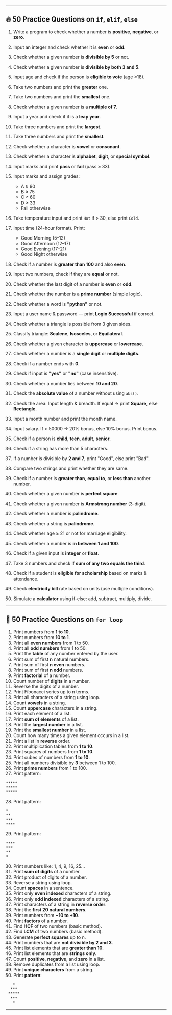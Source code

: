 
---

## **🔥 50 Practice Questions on `if`, `elif`, `else`**

1. Write a program to check whether a number is **positive**, **negative**, or **zero**.
2. Input an integer and check whether it is **even** or **odd**.
3. Check whether a given number is **divisible by 5** or not.
4. Check whether a given number is **divisible by both 3 and 5**.
5. Input age and check if the person is **eligible to vote** (age ≥18).
6. Take two numbers and print the **greater** one.
7. Take two numbers and print the **smallest** one.
8. Check whether a given number is a **multiple of 7**.
9. Input a year and check if it is a **leap year**.
10. Take three numbers and print the **largest**.
11. Take three numbers and print the **smallest**.
12. Check whether a character is **vowel** or **consonant**.
13. Check whether a character is **alphabet**, **digit**, or **special symbol**.
14. Input marks and print **pass** or **fail** (pass ≥ 33).
15. Input marks and assign grades:

    * A ≥ 90
    * B ≥ 75
    * C ≥ 60
    * D ≥ 33
    * Fail otherwise
16. Take temperature input and print `Hot` if > 30, else print `Cold`.
17. Input time (24-hour format). Print:

    * Good Morning (5–12)
    * Good Afternoon (12–17)
    * Good Evening (17–21)
    * Good Night otherwise
18. Check if a number is **greater than 100** and also **even**.
19. Input two numbers, check if they are **equal** or not.
20. Check whether the last digit of a number is **even** or **odd**.
21. Check whether the number is a **prime number** (simple logic).
22. Check whether a word is **"python"** or not.
23. Input a user name & password — print **Login Successful** if correct.
24. Check whether a triangle is possible from 3 given sides.
25. Classify triangle: **Scalene**, **Isosceles**, or **Equilateral**.
26. Check whether a given character is **uppercase** or **lowercase**.
27. Check whether a number is a **single digit** or **multiple digits**.
28. Check if a number ends with **0**.
29. Check if input is **"yes"** or **"no"** (case insensitive).
30. Check whether a number lies between **10 and 20**.
31. Check the **absolute value** of a number without using `abs()`.
32. Check the area: Input length & breadth. If equal → print **Square**, else **Rectangle**.
33. Input a month number and print the month name.
34. Input salary. If > 50000 → 20% bonus, else 10% bonus. Print bonus.
35. Check if a person is **child**, **teen**, **adult**, **senior**.
36. Check if a string has more than 5 characters.
37. If a number is divisible by **2 and 7**, print "Good", else print "Bad".
38. Compare two strings and print whether they are same.
39. Check if a number is **greater than**, **equal to**, or **less than** another number.
40. Check whether a given number is **perfect square**.
41. Check whether a given number is **Armstrong number** (3-digit).
42. Check whether a number is **palindrome**.
43. Check whether a string is **palindrome**.
44. Check whether age ≥ 21 or not for marriage eligibility.
45. Check whether a number is **in between 1 and 100**.
46. Check if a given input is **integer** or **float**.
47. Take 3 numbers and check if **sum of any two equals the third**.
48. Check if a student is **eligible for scholarship** based on marks & attendance.
49. Check **electricity bill** rate based on units (use multiple conditions).
50. Simulate a **calculator** using if-else: add, subtract, multiply, divide.

---

## **💫 50 Practice Questions on `for loop`**

1. Print numbers from **1 to 10**.
2. Print numbers from **10 to 1**.
3. Print all **even numbers** from 1 to 50.
4. Print all **odd numbers** from 1 to 50.
5. Print the **table** of any number entered by the user.
6. Print sum of first **n** natural numbers.
7. Print sum of first **n even** numbers.
8. Print sum of first **n odd** numbers.
9. Print **factorial** of a number.
10. Count number of **digits** in a number.
11. Reverse the digits of a number.
12. Print Fibonacci series up to n terms.
13. Print all characters of a string using loop.
14. Count **vowels** in a string.
15. Count **uppercase** characters in a string.
16. Print each element of a list.
17. Print **sum of elements** of a list.
18. Print the **largest number** in a list.
19. Print the **smallest number** in a list.
20. Count how many times a given element occurs in a list.
21. Print a list in **reverse** order.
22. Print multiplication tables from **1 to 10**.
23. Print squares of numbers from **1 to 10**.
24. Print cubes of numbers from **1 to 10**.
25. Print all numbers divisible by **3** between 1 to 100.
26. Print **prime numbers** from 1 to 100.
27. Print pattern:

```
*****
*****
*****
```

28. Print pattern:

```
*
**
***
****
```

29. Print pattern:

```
****
***
**
*
```

30. Print numbers like: 1, 4, 9, 16, 25...
31. Print **sum of digits** of a number.
32. Print product of digits of a number.
33. Reverse a string using loop.
34. Count **spaces** in a sentence.
35. Print only **even indexed** characters of a string.
36. Print only **odd indexed** characters of a string.
37. Print characters of a string in **reverse order**.
38. Print the **first 20 natural numbers**.
39. Print numbers from **−10 to +10**.
40. Print **factors** of a number.
41. Find **HCF** of two numbers (basic method).
42. Find **LCM** of two numbers (basic method).
43. Generate **perfect squares** up to n.
44. Print numbers that are **not divisible by 2 and 3**.
45. Print list elements that are **greater than 10**.
46. Print list elements that are **strings only**.
47. Count **positive**, **negative**, and **zero** in a list.
48. Remove duplicates from a list using loop.
49. Print **unique characters** from a string.
50. Print **pattern**:

```
   *
  ***
 *****
  ***
   *
```

---


